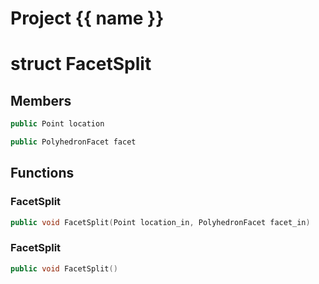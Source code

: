 <script setup>
import {useRoute} from 'vitepress'
const {path} = useRoute()
const tokens = path.split('/')
const words = tokens[2].split('-');
for (let i = 0; i < words.length; i++) {
    words[i] = words[i].charAt(0).toUpperCase() + words[i].slice(1);
    words[i] = words[i].replace('geode', 'Geode')
}
const name = words.join('-');
</script>
# Project {{ name }}

# struct FacetSplit


## Members

```cpp
public Point location

```

```cpp
public PolyhedronFacet facet

```



## Functions

### FacetSplit

```cpp
public void FacetSplit(Point location_in, PolyhedronFacet facet_in)
```


### FacetSplit

```cpp
public void FacetSplit()
```




